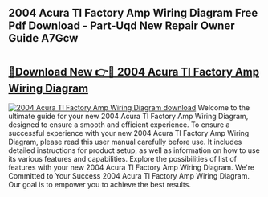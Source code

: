 ## 2004 Acura Tl Factory Amp Wiring Diagram Free Pdf Download - Part-Uqd New Repair Owner Guide A7Gcw

# <h2><a href="http://dfms3bg.blite.top/?on=2004+Acura+Tl+Factory+Amp+Wiring+Diagram">🔗Download New 👉🔴 2004 Acura Tl Factory Amp Wiring Diagram</a></h2>

[![2004 Acura Tl Factory Amp Wiring Diagram download](https://i.imgur.com/lujVjoI.png)](http://dfms3bg.blite.top/?on=2004+Acura+Tl+Factory+Amp+Wiring+Diagram)
Welcome to the ultimate guide for your new 2004 Acura Tl Factory Amp Wiring Diagram, designed to ensure a smooth and efficient experience. To ensure a successful experience with your new 2004 Acura Tl Factory Amp Wiring Diagram, please read this user manual carefully before use. It includes detailed instructions for product setup, as well as information on how to use its various features and capabilities. Explore the possibilities of list of features with your new 2004 Acura Tl Factory Amp Wiring Diagram. We're Committed to Your Success 2004 Acura Tl Factory Amp Wiring Diagram. Our goal is to empower you to achieve the best results.
